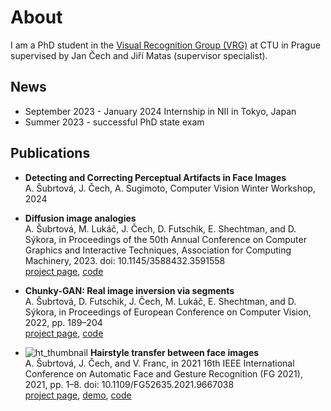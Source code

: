# About
I am a PhD student in the [Visual Recognition Group (VRG)](https://cyber.felk.cvut.cz/research/groups-teams/vrg/) at CTU in Prague supervised by Jan Čech and Jiří Matas (supervisor specialist).

## News
* September 2023 - January 2024  Internship in NII in Tokyo, Japan
* Summer 2023 - successful PhD state exam

## Publications
* **Detecting and Correcting Perceptual Artifacts in Face Images** <br> A. Šubrtová, J. Čech, A. Sugimoto, Computer Vision Winter Workshop, 2024

* **Diffusion image analogies** <br> A. Šubrtová, M. Lukáč, J. Čech, D. Futschik, E. Shechtman, and D. Sýkora, in Proceedings of the 50th Annual Conference on Computer Graphics and Interactive Techniques, Association for Computing Machinery, 2023. doi: 10.1145/3588432.3591558 <br> [project page](https://dcgi.felk.cvut.cz/~sykorad/dia.html), [code](https://github.com/subrtadel/DIA)

* **Chunky-GAN: Real image inversion via segments** <br> A. Šubrtová, D. Futschik, J. Čech, M. Lukáč, E. Shechtman, and D. Sýkora, in Proceedings of European Conference on Computer Vision, 2022, pp. 189–204 <br> [project page](https://dcgi.fel.cvut.cz/home/sykorad/ChunkyGAN.html), [code](https://github.com/futscdav/Chunkmogrify)
    
* ![ht_thumbnail](https://cmp.felk.cvut.cz/hairstyles/static/project_page/ht_teaser.png) **Hairstyle transfer between face images** <br> A. Šubrtová, J. Čech, and V. Franc, in 2021 16th IEEE International Conference on Automatic Face and Gesture Recognition (FG 2021), 2021, pp. 1–8. doi: 10.1109/FG52635.2021.9667038 <br> [project page](https://cmp.felk.cvut.cz/hairstyles/), [demo](http://cmp.felk.cvut.cz/hairstyles/demo), [code](https://github.com/subrtade662/hairstyle_transfer)
    
